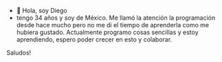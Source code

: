 - 👋 Hola, soy Diego
- tengo 34 años y soy de México.
Me llamó la atención la programación desde hace mucho pero no me di el tiempo de aprenderla como me hubiera gustado.
Actualmente programo cosas sencillas y estoy aprendiendo, espero poder crecer en esto y colaborar.

Saludos!

<!---
DReynoso12/DReynoso12 is a ✨ special ✨ repository because its `README.md` (this file) appears on your GitHub profile.
You can click the Preview link to take a look at your changes.
--->
